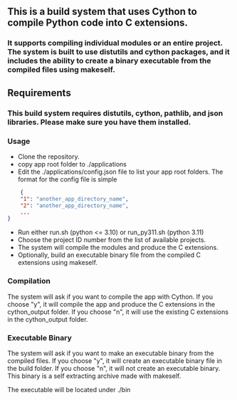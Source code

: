 
## This is a build system that uses Cython to compile Python code into C extensions.

### It supports compiling individual modules or an entire project. The system is built to use distutils and cython packages, and it includes the ability to create a binary executable from the compiled files using makeself.

## Requirements

### This build system requires distutils, cython, pathlib, and json libraries. Please make sure you have them installed.
### Usage

- Clone the repository.
- copy app root folder to ./applications
- Edit the ./applications/config.json file to list your app root folders.
The format for the config file is simple
```json
    {
    "1": "another_app_directory_name",
    "2": "another_app_directory_name",
    ...
}
```
- Run either run.sh (python <= 3.10) or run_py311.sh (python 3.11)
- Choose the project ID number from the list of available projects.
- The system will compile the modules and produce the C extensions.
- Optionally, build an executable binary file from the compiled C extensions using makeself.

### Compilation

 The system will ask if you want to compile the app with Cython. If you choose "y", it will compile the app and produce the C extensions in the cython_output folder. If you choose "n", it will use the existing C extensions in the cython_output folder.

### Executable Binary

The system will ask if you want to make an executable binary from the compiled files. If you choose "y", it will create an executable binary file in the build folder. If you choose "n", it will not create an executable binary. This binary is a self extracting archive made with makeself.

The executable will be located under ./bin
